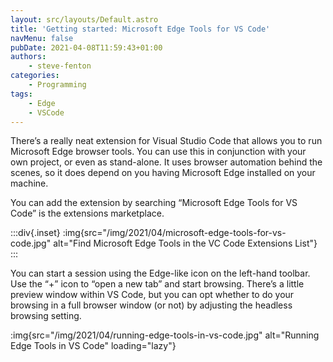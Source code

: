 ```yaml
---
layout: src/layouts/Default.astro
title: 'Getting started: Microsoft Edge Tools for VS Code'
navMenu: false
pubDate: 2021-04-08T11:59:43+01:00
authors:
    - steve-fenton
categories:
    - Programming
tags:
    - Edge
    - VSCode
---
```


There’s a really neat extension for Visual Studio Code that allows you to run Microsoft Edge browser tools. You can use this in conjunction with your own project, or even as stand-alone. It uses browser automation behind the scenes, so it does depend on you having Microsoft Edge installed on your machine.

You can add the extension by searching “Microsoft Edge Tools for VS Code” is the extensions marketplace.

:::div{.inset}
:img{src="/img/2021/04/microsoft-edge-tools-for-vs-code.jpg" alt="Find Microsoft Edge Tools in the VC Code Extensions List"}
:::

You can start a session using the Edge-like icon on the left-hand toolbar. Use the “+” icon to “open a new tab” and start browsing. There’s a little preview window within VS Code, but you can opt whether to do your browsing in a full browser window (or not) by adjusting the headless browsing setting.

:img{src="/img/2021/04/running-edge-tools-in-vs-code.jpg" alt="Running Edge Tools in VS Code" loading="lazy"}